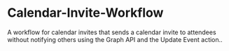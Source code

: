 # Calendar-Invite-Workflow
A workflow for calendar invites that sends a calendar invite to attendees without notifying others using the Graph API and the Update Event action..
